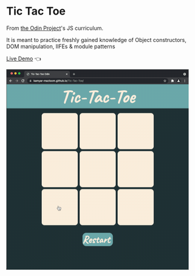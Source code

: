 # Tic Tac Toe

From [the Odin Project](http://www.theodinproject.com/courses/web-development-101/lessons/html-css)'s JS curriculum.

It is meant to practice freshly gained knowledge of Object constructors, DOM manipulation, IIFEs & module patterns

[Live Demo](https://kamyar-mazloom.github.io/Tic-Tac-Toe/) :point_left:

![Rock-paper-scissors Demo](demo/tic-tac-toe-demo.gif)
